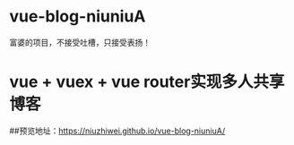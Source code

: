 # vue-blog-niuniuA
富婆的项目，不接受吐槽，只接受表扬！
# vue + vuex + vue router实现多人共享博客
##预览地址：https://niuzhiwei.github.io/vue-blog-niuniuA/
